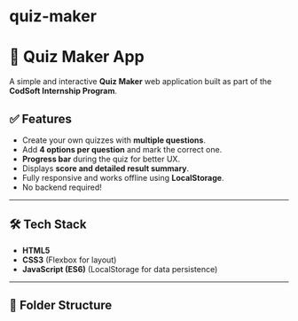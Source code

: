 # quiz-maker
# 🚀 Quiz Maker App

A simple and interactive **Quiz Maker** web application built as part of the **CodSoft Internship Program**.

## ✅ Features
- Create your own quizzes with **multiple questions**.
- Add **4 options per question** and mark the correct one.
- **Progress bar** during the quiz for better UX.
- Displays **score and detailed result summary**.
- Fully responsive and works offline using **LocalStorage**.
- No backend required!

---

## 🛠 Tech Stack
- **HTML5**
- **CSS3** (Flexbox for layout)
- **JavaScript (ES6)** (LocalStorage for data persistence)

---

## 📂 Folder Structure